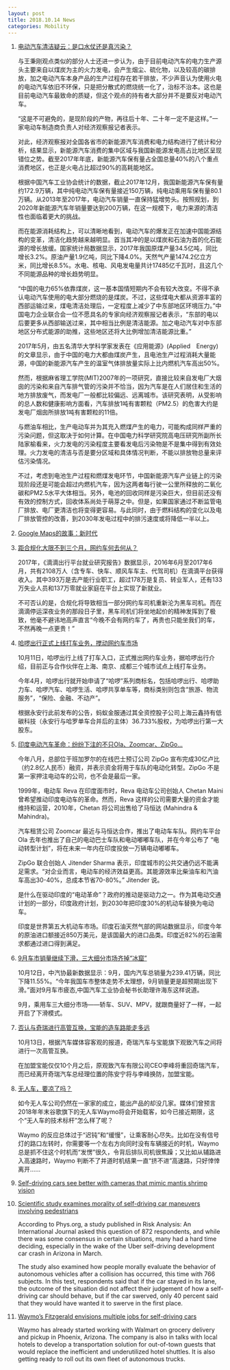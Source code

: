 ```yaml
---
layout: post
title: 2018.10.14 News
categories: Mobility
---
```


1. [电动汽车清洁疑云：是口水仗还是真污染？](https://www.huxiu.com/article/266660.html)

    与王秉刚观点类似的部分人士还进一步认为，由于目前电动汽车的电力生产源头主要来自以煤炭为主的火力发电，会产生烟尘、硫化物，以及较高的碳排放，加之电动汽车本身产品的生产过程存在若干排放，不少声音认为使用火电的电动汽车依旧不环保，只是把分散式的燃烧统一化了，治标不治本。这也是目前电动汽车最致命的质疑，但这个观点的持有者大部分并不是要反对电动汽车。
    
    “这是不可避免的，是现阶段的产物，再往后十年、二十年一定不是这样。”一家电动车制造商负责人对经济观察报记者表示。

    对此，经济观察报对全国各省市的新能源汽车消费和电力结构进行了统计和分析，结果显示，新能源汽车消费的集中区域与我国新能源发电高占比地区呈现错位之势。截至2017年年底，新能源汽车保有量占全国总量40%的八个重点消费地区，也正是火电占比超过90%的高耗能地区。

    根据中国汽车工业协会统计的数据，截止2017年12月，我国新能源汽车保有量约172.9万辆，其中纯电动汽车保有量接近150万辆，纯电动乘用车保有量80.1万辆。从2013年至2017年，电动汽车销量一直保持猛增势头。按照规划，到2020年新能源汽车年销量要达到200万辆，在这一规模下，电力来源的清洁性也面临着更大的挑战。

    而在能源消耗结构上，可以清晰地看到，电动汽车的爆发正在加速中国能源结构的变革，清洁化趋势越来越明显。首当其冲的是以煤炭和石油为首的化石能源的增长放缓。国家统计局数据显示，2017年我国原煤产量34.5亿吨，同比增长3.2%。原油产量1.9亿吨，同比下降4.0%。天然气产量1474.2亿立方米，同比增长8.5%。水电、核电、风电发电量共计17485亿千瓦时，且这几个不同能源品种的增长趋势明显。

    “中国的电力65%依靠煤炭，这一基本国情短期内不会有较大改变。不得不承认电动汽车使用的电大部分燃烧的是煤炭。不过，这些煤电大都从资源丰富的西部运输过来，煤电清洁处理后，一定程度上减少了中东部地区环境压力。”中国电力企业联合会一位不愿具名的专家向经济观察报记者表示，“东部的电以后要更多从西部输送过来，其中相当比例是清洁能源。加之电动汽车对中东部地区分布式能源的助推，这些地区还将大比例增加清洁能源比重。”

    2017年5月，由五名清华大学科学家发表在《应用能源》(Applied　Energy)的文章显示，由于中国的电力大都由煤炭产生，且电池生产过程消耗大量能源，中国的新能源汽车产生的温室气体排放量实际上比内燃机汽车高出50%。
    
    然而，根据麻省理工学院(MIT)2007年的一项研究，直接比较来自发电厂大烟囱的污染和来自汽车排气管的污染并不恰当，因为汽车是在人们居住和生活的地方排放废气，而发电厂一般都比较偏远、远离城市。该研究表明，从受影响的总人数和健康影响方面看，汽车排放1吨有害颗粒（PM2.5）的危害大约是发电厂烟囱所排放1吨有害颗粒的11倍。
    
    与燃油车相比，生产电动车并为其充入燃煤产生的电力，可能构成同样严重的污染问题，但这取决于如何计算。在中国电力科学研究院高电压研究所副所长陆家榆看来，火力发电的污染程度主要看发电后污染物是不是集中得到有效处理。火力发电的清洁与否是要分区域和具体情况判断，不能以排放物总量来评估污染情况。

    不过，考虑到电池生产过程和燃煤发电环节，中国新能源汽车产业链上的污染现阶段还是可能会超过内燃机汽车，因为这两者每行驶一公里所释放的二氧化碳和PM2.5水平大体相当。另外，电池的回收同样是污染巨大，但目前还没有有效的控制方式，回收体系尚处于萌芽之中。但是，如果国家通过不断监管电厂排放、电厂更清洁也将变得更容易。与此同时，由于燃料结构的变化以及电厂排放管控的改善，到2030年发电过程中的排污速度或将降低一半以上。

2. [Google Maps的故事：新时代](https://www.huxiu.com/article/266706.html)

3. [距合规化大限不到三个月，网约车何去何从？](https://36kr.com/p/5156785.html)

    2017年，《滴滴出行平台就业研究报告》数据显示，2016年6月至2017年6月，共有2108万人（含专车、快车、顺风车车主、代驾司机）在滴滴平台获得收入。其中393万是去产能行业职工，超过178万是复员、转业军人，还有133万失业人员和137万零就业家庭在平台上实现了新就业。

    不可否认的是，合规化将导致相当一部分网约车司机重新沦为黑车司机。而在滴滴停运深夜业务的那段日子里，黑车司机们将坐地起价的精神发挥到了极致，他毫不避讳地高声直言“今晚不会有网约车了，再贵也只能坐我们的车，不然再晚一点更贵！”

4. [哈啰出行正式上线打车业务，搅动网约车市场](https://36kr.com/p/5156868.html)

    10月11日，哈啰出行上线了打车入口，正式推出网约车业务，据哈啰出行介绍，目前正与合作伙伴在上海、南京、成都三个城市试点上线打车业务。

    今年4月，哈啰出行就开始申请了“哈啰”系列商标名，包括哈啰出行、哈啰助力车、哈啰汽车、哈啰生活、哈啰共享单车等，商标类别则包含“旅游、物流服务”，“保险、金融、不动产”。

    根据永安行此前发布的公告，蚂蚁金服通过其全资控股子公司上海云鑫持有低碳科技（永安行与哈罗单车合并后的主体）36.733%股权，为哈啰出行第一大股东。

5. [印度电动汽车革命：纷纷下注的不只Ola、Zoomcar、ZipGo...](https://36kr.com/p/5156520.html)

    今年八月，总部位于班加罗尔的在线巴士预订公司 ZipGo 宣布完成30亿卢比（约2.8亿人民币）融资，并表示资金将用于车队的电动化转型。ZipGo 不是第一家押注电动车的公司，也不会是最后一家。 

    1999年，电动车 Reva 在印度面市时，Reva 电动车公司创始人 Chetan Maini 曾希望推动印度电动车的革命。然而，Reva 这样的公司需要大量的资金才能维持和运营，2010年，Chetan 将公司出售给了马恒达 (Mahindra & Mahindra)。

    汽车租赁公司 Zoomcar 最近与马恒达合作，推出了电动车车队。网约车平台 Ola 去年也推出了自己的电动巴士车队和电动嘟嘟车队，并在今年公布了 “电动转型计划”，将在未来一年内在印度投放一万辆电动嘟嘟车。

    ZipGo 联合创始人 Jitender Sharma 表示，印度城市的公共交通仍远不能满足需求。“对企业而言，电动车的经济效益更高。其能源效率比柴油车和汽油车高出30-40%，总成本节省70-80%。” Jitender 说。

    是什么在驱动印度的“电动革命”？政府的推动是驱动力之一。作为其电动交通计划的一部分，印度政府计划，到2030年把印度30%的机动车替换为电动车。

    印度是世界第五大机动车市场。印度石油天然气部的网站数据显示，印度今年的原油进口额接近850万美元，是该国最大的进口品类。印度近82%的石油需求都通过进口得到满足。

6. [9月车市销量继续下滑，三大细分市场齐掉“冰窟”](https://36kr.com/p/5156987.html)

    10月12日，中汽协最新数据显示：9月，国内汽车总销量为239.41万辆，同比下降11.55%。“今年我国车市整体走势不太理想，9月销量更是超预期出现下滑。”面对9月车市疲态,中国汽车工业协会秘书长助理许海东这样说道。

    9月，乘用车三大细分市场——轿车、SUV、MPV，就跟商量好了一样，一起开启了下滑模式。

7. [否认与奇瑞进行高管互换，宝能的造车路能走多远](https://36kr.com/p/5156990.html)

    10月13日，根据汽车媒体容客观的报道，奇瑞汽车与宝能旗下观致汽车之间将进行一次高管互换。

    在加盟宝能仅仅10个月之后，原观致汽车有限公司CEO李峰将重回奇瑞汽车，而已经离开奇瑞汽车总经理位置的陈安宁将与李峰换防，加盟宝能。

8. [无人车，要凉了吗？](https://36kr.com/p/5157020.html)

    如今无人车公司仍然在一家家的成立，能出产品的却没几家。媒体们曾预言2018年年末谷歌旗下的无人车Waymo将会开始载客，如今已接近期限，这个“无人车的技术标杆”怎么样了呢？

    Waymo 的反应总体过于“迟钝”和“缓慢”，让乘客耐心尽失。比如在没有信号灯的路口左转时，你需要等一个左右方向同时没有车辆接近的时机，Waymo 总是抓不住这个时机而“发愣”很久，令背后排队司机很焦躁；又比如从辅路进入高速路时，Waymo 判断不了并道时机结果一直“挤不进”高速路，只好悻悻离开......

9. [Self-driving cars see better with cameras that mimic mantis shrimp vision](https://www.sciencenews.org/article/self-driving-cars-see-better-cameras-mimic-mantis-shrimp-vision)

10. [Scientific study examines morality of self-driving car maneuvers involving pedestrians](https://kpic.com/news/auto-matters/scientific-study-examines-morality-of-self-driving-car-maneuvers-involving-pedestrians)

    According to Phys.org, a study published in Risk Analysis: An International Journal asked this question of 872 respondents, and while there was some consensus in certain situations, many had a hard time deciding, especially in the wake of the Uber self-driving development car crash in Arizona in March.

    The study also examined how people morally evaluate the behavior of autonomous vehicles after a collision has occurred, this time with 766 subjects. In this test, respondents said that if the car stayed in its lane, the outcome of the situation did not affect their judgement of how a self-driving car should behave, but if the car swerved, only 40 percent said that they would have wanted it to swerve in the first place.

11. [Waymo’s Fitzgerald envisions multiple jobs for self-driving cars](https://pulsenews.co.kr/view.php?year=2018&no=636726)

    Waymo has already started working with Walmart on grocery delivery and pickup in Phoenix, Arizona. The company is also in talks with local hotels to develop a transportation solution for out-of-town guests that would replace the inefficient and underutilized hotel shuttles. It is also getting ready to roll out its own fleet of autonomous trucks. 
